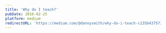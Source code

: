 ```yaml
---
title: 'Why do I teach?'
pubDate: 2016-02-25
platform: medium
redirectURL: 'https://medium.com/@dannysmith/why-do-i-teach-c135b437573b'
---
```

